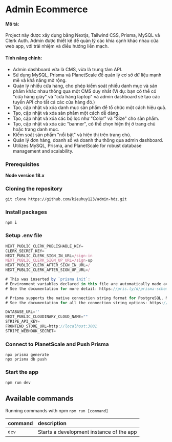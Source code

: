 # Admin Ecommerce
#### Mô tả:
Project này được xây dựng bằng Nextjs, Tailwind CSS, Prisma, MySQL và Clerk Auth. Admin được thiết kế để quản lý các khía cạnh khác nhau cửa web app, với trải nhiệm và điều hướng liền mạch.

#### Tính năng chính:
- Admin dashboard vừa là CMS, vừa là trung tâm API.
- Sử dụng MySQL, Prisma và PlanetScale để quản lý cơ sở dữ liệu mạnh mẽ và khả năng mở rộng.
- Quản lý nhiều cửa hàng, cho phép kiểm soát nhiều danh mục và sản phẩm khác nhau thông qua một CMS duy nhất (Ví dụ: bạn có thể có "cửa hàng giày" và "cửa hàng laptop" và admin dashboard sẽ tạo các tuyến API cho tất cả các cửa hàng đó.)
- Tạo, cập nhật và xóa danh mục sản phẩm để tổ chức một cách hiệu quả.
- Tạo, cập nhật và xóa sản phẩm một cách dễ dàng.
- Tạo, cập nhật và xóa các bộ lọc như "Color" và "Size" cho sản phẩm.
- Tạo, cập nhật và xóa các "banner", có thể chọn hiện thị ở trang chủ hoặc trang danh mục.
- Kiểm soát sản phẩm "nổi bật" và hiện thị trên trang chủ.
- Quản lý đơn hàng, doanh số và doanh thu thông qua admin dashboard.
- Utilizes MySQL, Prisma, and PlanetScale for robust database management and scalability.
### Prerequisites

**Node version 18.x**

### Cloning the repository

```shell
git clone https://github.com/kieuhuy123/admin-hdz.git
```

### Install packages

```shell
npm i
```

### Setup .env file

```js
NEXT_PUBLIC_CLERK_PUBLISHABLE_KEY=
CLERK_SECRET_KEY=
NEXT_PUBLIC_CLERK_SIGN_IN_URL=/sign-in
NEXT_PUBLIC_CLERK_SIGN_UP_URL=/sign-up
NEXT_PUBLIC_CLERK_AFTER_SIGN_IN_URL=/
NEXT_PUBLIC_CLERK_AFTER_SIGN_UP_URL=/

# This was inserted by `prisma init`:
# Environment variables declared in this file are automatically made available to Prisma.
# See the documentation for more detail: https://pris.ly/d/prisma-schema#accessing-environment-variables-from-the-schema

# Prisma supports the native connection string format for PostgreSQL, MySQL, SQLite, SQL Server, MongoDB and CockroachDB.
# See the documentation for all the connection string options: https://pris.ly/d/connection-strings

DATABASE_URL=''
NEXT_PUBLIC_CLOUDINARY_CLOUD_NAME=""
STRIPE_API_KEY=
FRONTEND_STORE_URL=http://localhost:3001
STRIPE_WEBHOOK_SECRET=
```

### Connect to PlanetScale and Push Prisma

```shell
npx prisma generate
npx prisma db push
```

### Start the app

```shell
npm run dev
```

## Available commands

Running commands with npm `npm run [command]`

| command | description                              |
| :------ | :--------------------------------------- |
| `dev`   | Starts a development instance of the app |

